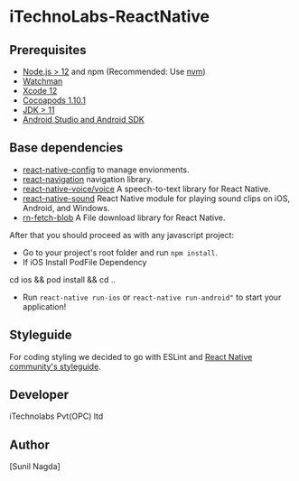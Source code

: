 # iTechnoLabs-ReactNative


## Prerequisites
- [Node.js > 12](https://nodejs.org) and npm (Recommended: Use [nvm](https://github.com/nvm-sh/nvm))
- [Watchman](https://facebook.github.io/watchman)
- [Xcode 12](https://developer.apple.com/xcode)
- [Cocoapods 1.10.1](https://cocoapods.org)
- [JDK > 11](https://www.oracle.com/java/technologies/javase-jdk11-downloads.html)
- [Android Studio and Android SDK](https://developer.android.com/studio)

## Base dependencies
- [react-native-config](https://github.com/luggit/react-native-config) to manage envionments.
- [react-navigation](https://reactnavigation.org/) navigation library.
- [react-native-voice/voice](https://www.npmjs.com/package/@react-native-voice/voice) A speech-to-text library for React Native.
- [react-native-sound](https://www.npmjs.com/package/react-native-sound) React Native module for playing sound clips on iOS, Android, and Windows.
- [rn-fetch-blob](https://www.npmjs.com/package/rn-fetch-blob) A File download library for React Native.

After that you should proceed as with any javascript project:

- Go to your project's root folder and run `npm install`.
- If iOS
Install PodFile Dependency

cd ios && pod install && cd ..


- Run `react-native run-ios` or `react-native run-android"` to start your application!


## Styleguide
For coding styling we decided to go with ESLint and [React Native community's styleguide](https://github.com/facebook/react-native/tree/master/packages/eslint-config-react-native-community#readme).

## Developer

iTechnolabs Pvt(OPC) ltd

## Author

[Sunil Nagda]